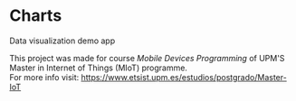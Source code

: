 # Charts
Data visualization demo app

This project was made for course _Mobile Devices Programming_ of UPM'S Master in Internet of Things (MIoT) programme. \
For more info visit: https://www.etsist.upm.es/estudios/postgrado/Master-IoT
